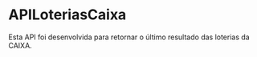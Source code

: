 # APILoteriasCaixa

Esta API foi desenvolvida para retornar o último resultado das loterias da CAIXA.
